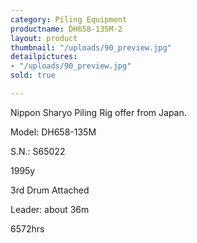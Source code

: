 ```yaml
---
category: Piling Equipment
productname: DH658-135M-2
layout: product
thumbnail: "/uploads/90_preview.jpg"
detailpictures:
- "/uploads/90_preview.jpg"
sold: true

---
```

Nippon Sharyo Piling Rig offer from Japan.

Model:&nbsp;DH658-135M

S.N.: S65022

1995y

3rd Drum Attached

Leader: about 36m

6572hrs